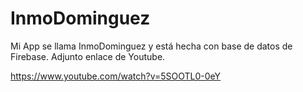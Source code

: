 # InmoDominguez

Mi App se llama InmoDominguez y está hecha con base de datos de Firebase. Adjunto enlace de Youtube.

https://www.youtube.com/watch?v=5SOOTL0-0eY


